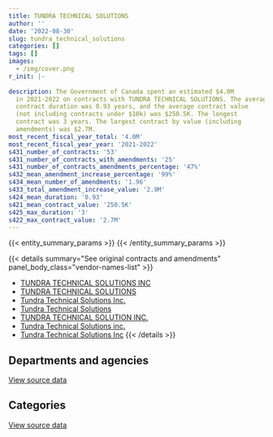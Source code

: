 ```yaml
---
title: TUNDRA TECHNICAL SOLUTIONS
author: ''
date: '2022-08-30'
slug: tundra_technical_solutions
categories: []
tags: []
images:
  - /img/cover.png
r_init: |-
  
description: The Government of Canada spent an estimated $4.0M
  in 2021-2022 on contracts with TUNDRA TECHNICAL SOLUTIONS. The average
  contract duration was 0.93 years, and the average contract value
  (not including contracts under $10k) was $250.5K. The longest
  contract was 3 years. The largest contract by value (including
  amendments) was $2.7M.
most_recent_fiscal_year_total: '4.0M'
most_recent_fiscal_year_year: '2021-2022'
s431_number_of_contracts: '53'
s431_number_of_contracts_with_amendments: '25'
s431_number_of_contracts_amendments_percentage: '47%'
s432_mean_amendment_increase_percentage: '99%'
s434_mean_number_of_amendments: '1.96'
s433_total_amendment_increase_value: '2.9M'
s424_mean_duration: '0.93'
s421_mean_contract_value: '250.5K'
s425_max_duration: '3'
s422_max_contract_value: '2.7M'
---
```


<script src="/rmarkdown-libs/htmlwidgets/htmlwidgets.js"></script>
<link href="/rmarkdown-libs/datatables-css/datatables-crosstalk.css" rel="stylesheet" />
<script src="/rmarkdown-libs/datatables-binding/datatables.js"></script>
<script src="/rmarkdown-libs/jquery/jquery-3.6.0.min.js"></script>
<link href="/rmarkdown-libs/dt-core-bootstrap/css/dataTables.bootstrap.min.css" rel="stylesheet" />
<link href="/rmarkdown-libs/dt-core-bootstrap/css/dataTables.bootstrap.extra.css" rel="stylesheet" />
<script src="/rmarkdown-libs/dt-core-bootstrap/js/jquery.dataTables.min.js"></script>
<script src="/rmarkdown-libs/dt-core-bootstrap/js/dataTables.bootstrap.min.js"></script>
<link href="/rmarkdown-libs/crosstalk/css/crosstalk.min.css" rel="stylesheet" />
<script src="/rmarkdown-libs/crosstalk/js/crosstalk.min.js"></script>
<script src="/rmarkdown-libs/htmlwidgets/htmlwidgets.js"></script>
<link href="/rmarkdown-libs/datatables-css/datatables-crosstalk.css" rel="stylesheet" />
<script src="/rmarkdown-libs/datatables-binding/datatables.js"></script>
<script src="/rmarkdown-libs/jquery/jquery-3.6.0.min.js"></script>
<link href="/rmarkdown-libs/dt-core-bootstrap/css/dataTables.bootstrap.min.css" rel="stylesheet" />
<link href="/rmarkdown-libs/dt-core-bootstrap/css/dataTables.bootstrap.extra.css" rel="stylesheet" />
<script src="/rmarkdown-libs/dt-core-bootstrap/js/jquery.dataTables.min.js"></script>
<script src="/rmarkdown-libs/dt-core-bootstrap/js/dataTables.bootstrap.min.js"></script>
<link href="/rmarkdown-libs/crosstalk/css/crosstalk.min.css" rel="stylesheet" />
<script src="/rmarkdown-libs/crosstalk/js/crosstalk.min.js"></script>

{{< entity_summary_params >}}
{{< /entity_summary_params >}}

{{< details summary="See original contracts and amendments" panel_body_class="vendor-names-list" >}}
- [TUNDRA TECHNICAL SOLUTIONS INC](https://search.open.canada.ca/en/ct/?sort=contract_value_f%20desc&page=1&search_text=%22TUNDRA%20TECHNICAL%20SOLUTIONS%20INC%22)
- [TUNDRA TECHNICAL SOLUTIONS](https://search.open.canada.ca/en/ct/?sort=contract_value_f%20desc&page=1&search_text=%22TUNDRA%20TECHNICAL%20SOLUTIONS%22)
- [Tundra Technical Solutions Inc.](https://search.open.canada.ca/en/ct/?sort=contract_value_f%20desc&page=1&search_text=%22Tundra%20Technical%20Solutions%20Inc.%22)
- [Tundra Technical Solutions](https://search.open.canada.ca/en/ct/?sort=contract_value_f%20desc&page=1&search_text=%22Tundra%20Technical%20Solutions%22)
- [TUNDRA TECHNICAL SOLUTION INC.](https://search.open.canada.ca/en/ct/?sort=contract_value_f%20desc&page=1&search_text=%22TUNDRA%20TECHNICAL%20SOLUTION%20INC.%22)
- [Tundra Technical Solutions inc.](https://search.open.canada.ca/en/ct/?sort=contract_value_f%20desc&page=1&search_text=%22Tundra%20Technical%20Solutions%20inc.%22)
- [Tundra Technical Solutions Inc](https://search.open.canada.ca/en/ct/?sort=contract_value_f%20desc&page=1&search_text=%22Tundra%20Technical%20Solutions%20Inc%22)
{{< /details >}}

## Departments and agencies

<div id="htmlwidget-1" style="width:100%;height:auto;" class="datatables html-widget"></div>
<script type="application/json" data-for="htmlwidget-1">{"x":{"style":"bootstrap","filter":"none","vertical":false,"data":[["<a href=\"/departments/cbsa-asfc/\">Canada Border Services Agency<\/a>","<a href=\"/departments/csa-asc/\">Canadian Space Agency<\/a>","<a href=\"/departments/dfatd-maecd/\">Global Affairs Canada<\/a>","<a href=\"/departments/dfo-mpo/\">Fisheries and Oceans Canada<\/a>","<a href=\"/departments/dnd-mdn/\">National Defence<\/a>","<a href=\"/departments/ec/\">Environment and Climate Change Canada<\/a>","<a href=\"/departments/elections/\">Elections Canada<\/a>","<a href=\"/departments/nrcan-rncan/\">Natural Resources Canada<\/a>","<a href=\"/departments/ppsc-sppc/\">Public Prosecution Service of Canada<\/a>","<a href=\"/departments/ssc-spc/\">Shared Services Canada<\/a>","<a href=\"/departments/statcan/\">Statistics Canada<\/a>","<a href=\"/departments/tc/\">Transport Canada<\/a>"],[null,51090.64,null,1062694.69,480509.97,110625.79,null,203679.01,9539.32,235986.5,null,null],[null,97391.53,null,593262.49,229588.77,130189.83,194754.88,102118.52,187419.68,236633.04,null,null],[98146.13,null,132637.33,870559.54,397640.05,null,234605.71,null,null,51076.53,null,26338.44],[203628.05,null,227289.33,377867.12,68786.96,null,234605.71,null,null,95835.96,2712000,34718.85]],"container":"<table class=\"table table-striped table-hover row-border order-column display\">\n  <thead>\n    <tr>\n      <th>Department<\/th>\n      <th>2018-2019<\/th>\n      <th>2019-2020<\/th>\n      <th>2020-2021<\/th>\n      <th>2021-2022<\/th>\n    <\/tr>\n  <\/thead>\n<\/table>","options":{"order":[[4,"desc"]],"pageLength":10,"autoWidth":true,"columnDefs":[{"targets":1,"render":"function(data, type, row, meta) {\n    return type !== 'display' ? data : DTWidget.formatCurrency(data, \"$\", 2, 3, \",\", \".\", true, null);\n  }"},{"targets":2,"render":"function(data, type, row, meta) {\n    return type !== 'display' ? data : DTWidget.formatCurrency(data, \"$\", 2, 3, \",\", \".\", true, null);\n  }"},{"targets":3,"render":"function(data, type, row, meta) {\n    return type !== 'display' ? data : DTWidget.formatCurrency(data, \"$\", 2, 3, \",\", \".\", true, null);\n  }"},{"targets":4,"render":"function(data, type, row, meta) {\n    return type !== 'display' ? data : DTWidget.formatCurrency(data, \"$\", 2, 3, \",\", \".\", true, null);\n  }"},{"width":"16%","targets":[1,2,3,4]},{"className":"dt-right","targets":[1,2,3,4]}],"orderClasses":false}},"evals":["options.columnDefs.0.render","options.columnDefs.1.render","options.columnDefs.2.render","options.columnDefs.3.render"],"jsHooks":[]}</script>
<p class="text-right">
<a href="https://github.com/GoC-Spending/contracts-data/tree/main/data/out/vendors/tundra_technical_solutions/summary_by_fiscal_year_by_department.csv" class="source-data-link btn btn-link">View source data</a>
</p>

## Categories

<div id="htmlwidget-2" style="width:100%;height:auto;" class="datatables html-widget"></div>
<script type="application/json" data-for="htmlwidget-2">{"x":{"style":"bootstrap","filter":"none","vertical":false,"data":[["<a href=\"/categories/facilities_and_construction/\">Facilities and construction<\/a>","<a href=\"/categories/defence/\">Defence<\/a>","<a href=\"/categories/professional_services/\">Professional services<\/a>","<a href=\"/categories/information_technology/\">Information technology<\/a>","<a href=\"/categories/human_capital/\">Human capital<\/a>"],[79254.45,322633.52,291840.33,1224411.12,235986.5],[188357.98,null,525523.86,820843.86,236633.04],[318147.09,null,314098.68,1127681.44,51076.53],[68786.96,null,234605.71,3651339.31,null]],"container":"<table class=\"table table-striped table-hover row-border order-column display\">\n  <thead>\n    <tr>\n      <th>Category<\/th>\n      <th>2018-2019<\/th>\n      <th>2019-2020<\/th>\n      <th>2020-2021<\/th>\n      <th>2021-2022<\/th>\n    <\/tr>\n  <\/thead>\n<\/table>","options":{"order":[[4,"desc"]],"dom":"t","pageLength":30,"autoWidth":true,"columnDefs":[{"targets":1,"render":"function(data, type, row, meta) {\n    return type !== 'display' ? data : DTWidget.formatCurrency(data, \"$\", 2, 3, \",\", \".\", true, null);\n  }"},{"targets":2,"render":"function(data, type, row, meta) {\n    return type !== 'display' ? data : DTWidget.formatCurrency(data, \"$\", 2, 3, \",\", \".\", true, null);\n  }"},{"targets":3,"render":"function(data, type, row, meta) {\n    return type !== 'display' ? data : DTWidget.formatCurrency(data, \"$\", 2, 3, \",\", \".\", true, null);\n  }"},{"targets":4,"render":"function(data, type, row, meta) {\n    return type !== 'display' ? data : DTWidget.formatCurrency(data, \"$\", 2, 3, \",\", \".\", true, null);\n  }"},{"width":"16%","targets":[1,2,3,4]},{"className":"dt-right","targets":[1,2,3,4]}],"orderClasses":false,"lengthMenu":[10,25,30,50,100]}},"evals":["options.columnDefs.0.render","options.columnDefs.1.render","options.columnDefs.2.render","options.columnDefs.3.render"],"jsHooks":[]}</script>
<p class="text-right">
<a href="https://github.com/GoC-Spending/contracts-data/tree/main/data/out/vendors/tundra_technical_solutions/summary_by_fiscal_year_by_category.csv" class="source-data-link btn btn-link">View source data</a>
</p>
